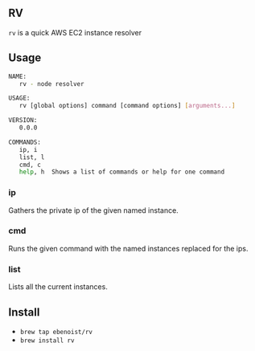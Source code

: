 RV
---

`rv` is a quick AWS EC2 instance resolver

## Usage
```BASH
NAME:
   rv - node resolver

USAGE:
   rv [global options] command [command options] [arguments...]

VERSION:
   0.0.0

COMMANDS:
   ip, i
   list, l
   cmd, c
   help, h  Shows a list of commands or help for one command
```

### ip
Gathers the private ip of the given named instance.

### cmd
Runs the given command with the named instances replaced for the ips.

### list
Lists all the current instances.

## Install
* `brew tap ebenoist/rv`
* `brew install rv`
